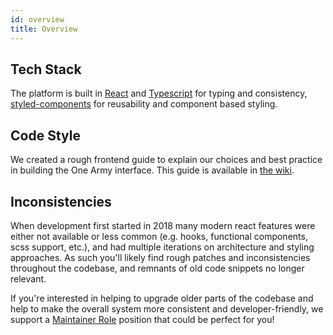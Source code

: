```yaml
---
id: overview
title: Overview
---
```


## Tech Stack
The platform is built in [React](https://reactjs.org/) and [Typescript](https://www.typescriptlang.org/docs/handbook/basic-types.html) for typing and consistency, [styled-components](https://www.styled-components.com/) for reusability and component based styling.


## Code Style
We created a rough frontend guide to explain our choices and best practice in building the One Army interface. This guide is available in [the wiki](https://github.com/ONEARMY/community-platform/wiki/Frontend).

## Inconsistencies
When development first started in 2018 many modern react features were either not available or less common (e.g. hooks, functional components, scss support, etc.), and had multiple iterations on architecture and styling approaches. As such you'll likely find rough patches and inconsistencies throughout the codebase, and remnants of old code snippets no longer relevant.

If you're interested in helping to upgrade older parts of the codebase and help to make the overall system more consistent and developer-friendly, we support a [Maintainer Role](../Contributing/maintainer.md) position that could be perfect for you!



